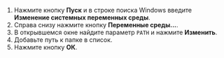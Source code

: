 1. Нажмите кнопку **Пуск** и в строке поиска Windows введите **Изменение системных переменных среды**.
1. Справа снизу нажмите кнопку **Переменные среды...**.
1. В открывшемся окне найдите параметр `PATH` и нажмите **Изменить**.
1. Добавьте путь к папке в список.
1. Нажмите кнопку **ОК**.